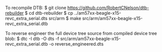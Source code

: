 To recompile DTB:
$ git clone https://github.com/RobertCNelson/dtb-rebuilder
$ cd dtb-rebuilder
$ cp ../am57xx-beagle-x15-revc_extra_serial.dts src/arm
$ make src/arm/am57xx-beagle-x15-revc_extra_serial.dtb

To reverse engineer the full device tree source from compiled device tree blob:
$ dtc -I dtb -O dts -f src/arm/am57xx-beagle-x15-revc_extra_serial.dtb -o reverse_engineered.dts
